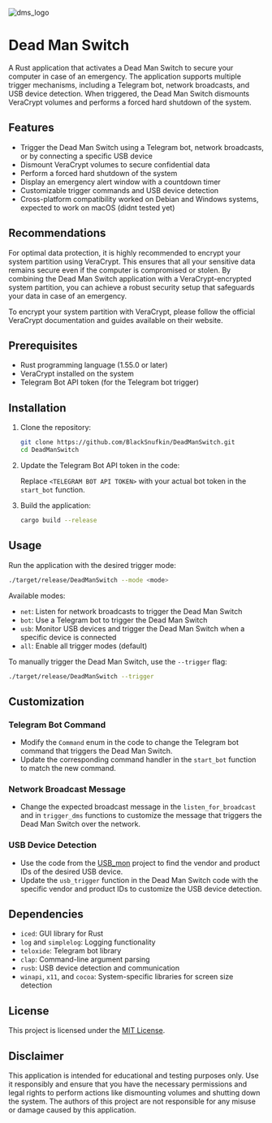 
![dms_logo](https://github.com/BlackSnufkin/DeadManSwitch/assets/61916899/da391913-393a-44e8-90fd-0cce402e552b)

# Dead Man Switch

A Rust application that activates a Dead Man Switch to secure your computer in case of an emergency. The application supports multiple trigger mechanisms, including a Telegram bot, network broadcasts, and USB device detection. When triggered, the Dead Man Switch dismounts VeraCrypt volumes and performs a forced hard shutdown of the system.

## Features

- Trigger the Dead Man Switch using a Telegram bot, network broadcasts, or by connecting a specific USB device
- Dismount VeraCrypt volumes to secure confidential data
- Perform a forced hard shutdown of the system
- Display an emergency alert window with a countdown timer
- Customizable trigger commands and USB device detection
- Cross-platform compatibility worked on Debian and Windows systems, expected to work on macOS (didnt tested yet)

## Recommendations

For optimal data protection, it is highly recommended to encrypt your system partition using VeraCrypt. This ensures that all your sensitive data remains secure even if the computer is compromised or stolen. By combining the Dead Man Switch application with a VeraCrypt-encrypted system partition, you can achieve a robust security setup that safeguards your data in case of an emergency.

To encrypt your system partition with VeraCrypt, please follow the official VeraCrypt documentation and guides available on their website.

## Prerequisites

- Rust programming language (1.55.0 or later)
- VeraCrypt installed on the system
- Telegram Bot API token (for the Telegram bot trigger)

## Installation

1. Clone the repository:

   ```bash
   git clone https://github.com/BlackSnufkin/DeadManSwitch.git
   cd DeadManSwitch
   ```

2. Update the Telegram Bot API token in the code:

   Replace `<TELEGRAM BOT API TOKEN>` with your actual bot token in the `start_bot` function.

3. Build the application:

   ```bash
   cargo build --release
   ```

## Usage

Run the application with the desired trigger mode:

```bash
./target/release/DeadManSwitch --mode <mode>
```

Available modes:
- `net`: Listen for network broadcasts to trigger the Dead Man Switch
- `bot`: Use a Telegram bot to trigger the Dead Man Switch
- `usb`: Monitor USB devices and trigger the Dead Man Switch when a specific device is connected
- `all`: Enable all trigger modes (default)

To manually trigger the Dead Man Switch, use the `--trigger` flag:

```bash
./target/release/DeadManSwitch --trigger
```

## Customization

### Telegram Bot Command
- Modify the `Command` enum in the code to change the Telegram bot command that triggers the Dead Man Switch.
- Update the corresponding command handler in the `start_bot` function to match the new command.

### Network Broadcast Message
- Change the expected broadcast message in the `listen_for_broadcast` and in `trigger_dms` functions to customize the message that triggers the Dead Man Switch over the network.


### USB Device Detection
- Use the code from the [USB_mon](https://github.com/BlackSnufkin/Rusty-Playground/tree/main/USB_mon) project to find the vendor and product IDs of the desired USB device.
- Update the `usb_trigger` function in the Dead Man Switch code with the specific vendor and product IDs to customize the USB device detection.

## Dependencies

- `iced`: GUI library for Rust
- `log` and `simplelog`: Logging functionality
- `teloxide`: Telegram bot library
- `clap`: Command-line argument parsing
- `rusb`: USB device detection and communication
- `winapi`, `x11`, and `cocoa`: System-specific libraries for screen size detection

## License

This project is licensed under the [MIT License](LICENSE).

## Disclaimer

This application is intended for educational and testing purposes only. Use it responsibly and ensure that you have the necessary permissions and legal rights to perform actions like dismounting volumes and shutting down the system. The authors of this project are not responsible for any misuse or damage caused by this application.
